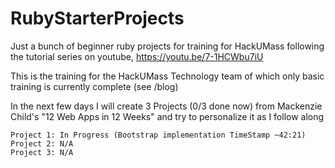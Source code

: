 # RubyStarterProjects
Just a bunch of beginner ruby projects for training for HackUMass following the tutorial series on youtube, https://youtu.be/7-1HCWbu7iU

This is the training for the HackUMass Technology team 
of which only basic training is currently complete (see /blog)

In the next few days I will create 3 Projects (0/3 done now) from Mackenzie Child's "12 Web Apps in 12 Weeks" and try to personalize it as I follow along
```
Project 1: In Progress (Bootstrap implementation TimeStamp ~42:21)
Project 2: N/A
Project 3: N/A
```